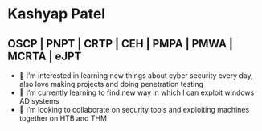 <h1>Kashyap Patel</h1>
<h2>OSCP | PNPT | CRTP | CEH | PMPA | PMWA | MCRTA | eJPT</h2>

- 👀 I’m interested in learning new things about cyber security every day, also love making projects and doing penetration testing
- 🌱 I’m currently learning to find new way in which I can exploit windows AD systems
- 💞️ I’m looking to collaborate on security tools and exploiting machines together on HTB and THM
